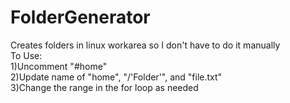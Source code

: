 # FolderGenerator
Creates folders in linux workarea so I don't have to do it manually  
To Use:  
1)Uncomment "#home"  
2)Update name of "home", "/'Folder'", and "file.txt"  
3)Change the range in the for loop as needed  
